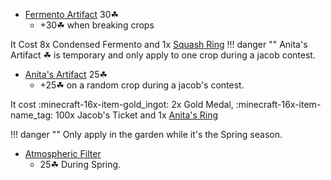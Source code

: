 - [Fermento Artifact](https://hypixel-skyblock.fandom.com/wiki/Fermento_Artifact) 30☘
    * +30☘ when breaking crops

It Cost 8x Condensed Fermento and 1x [Squash Ring](https://hypixel-skyblock.fandom.com/wiki/Squash_Ring)
!!! danger ""
    Anita's Artifact ☘ is temporary and only apply to one crop during a jacob contest.

- [Anita's Artifact](https://hypixel-skyblock.fandom.com/wiki/Anita%27s_Artifact) 25☘
    * +25☘ on a random crop during a jacob's contest.

It cost :minecraft-16x-item-gold_ingot: 2x Gold Medal, :minecraft-16x-item-name_tag: 100x Jacob's Ticket and 1x [Anita's Ring](https://hypixel-skyblock.fandom.com/wiki/Anita%27s_Ring)

!!! danger ""
    Only apply in the garden while it's the Spring season.

- [Atmospheric Filter](https://hypixel-skyblock.fandom.com/wiki/Atmospheric_Filter)
    - 25☘ During Spring.